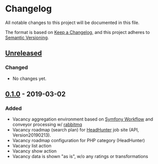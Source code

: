 # Changelog
All notable changes to this project will be documented in this file.

The format is based on [Keep a Changelog](https://keepachangelog.com/en/1.0.0/),
and this project adheres to [Semantic Versioning](https://semver.org/spec/v2.0.0.html).

## [Unreleased]
### Changed
- No changes yet.

## [0.1.0] - 2019-03-02
### Added

- Vacancy aggregation environment based on [Symfony Workflow](https://symfony.com/doc/current/workflow.html) 
and conveyor processing w/ [rabbitmq](https://github.com/rabbitmq)
- Vacancy roadmap (search plan) for [HeadHunter](https://headhunter.ru) job site (API, Version20190213).
- Vacancy roadmap configuration for PHP category (HeadHunter)
- Vacancy list action
- Vacancy show action
- Vacancy data is shown "as is", w/o any ratings or transformations

[Unreleased]: https://github.com/symfony-doge/veslo/compare/0.1.0...HEAD
[0.2.0]: https://github.com/symfony-doge/veslo/compare/0.1.0..0.2.0
[0.1.0]: https://github.com/symfony-doge/veslo/releases/tag/0.1.0